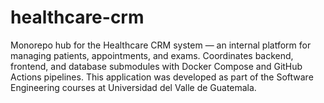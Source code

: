 # healthcare-crm
Monorepo hub for the Healthcare CRM system — an internal platform for managing patients, appointments, and exams. Coordinates backend, frontend, and database submodules with Docker Compose and GitHub Actions pipelines. This application was developed as part of the Software Engineering courses at Universidad del Valle de Guatemala.
